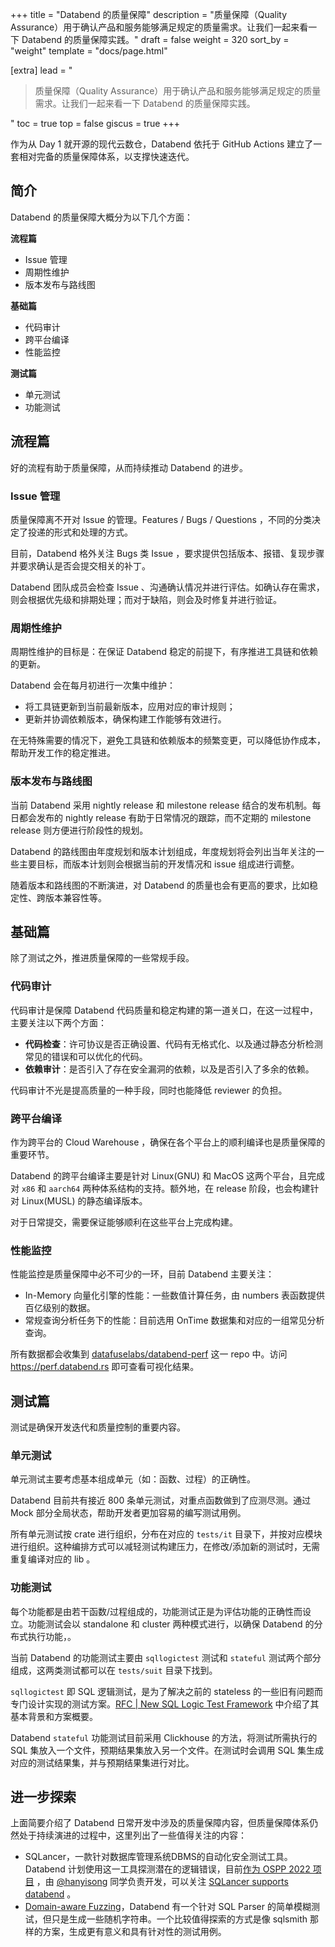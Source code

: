 +++
title = "Databend 的质量保障"
description = "质量保障（Quality Assurance）用于确认产品和服务能够满足规定的质量需求。让我们一起来看一下 Databend 的质量保障实践。"
draft = false
weight = 320
sort_by = "weight"
template = "docs/page.html"

[extra]
lead = "<blockquote>质量保障（Quality Assurance）用于确认产品和服务能够满足规定的质量需求。让我们一起来看一下 Databend 的质量保障实践。</blockquote>"
toc = true
top = false
giscus = true
+++

作为从 Day 1 就开源的现代云数仓，Databend 依托于 GitHub Actions 建立了一套相对完备的质量保障体系，以支撑快速迭代。

## 简介

Databend 的质量保障大概分为以下几个方面：

**流程篇**

- Issue 管理
- 周期性维护
- 版本发布与路线图

**基础篇**

- 代码审计
- 跨平台编译
- 性能监控

**测试篇**

- 单元测试
- 功能测试

## 流程篇

好的流程有助于质量保障，从而持续推动 Databend 的进步。

### Issue 管理

质量保障离不开对 Issue 的管理。Features / Bugs / Questions ，不同的分类决定了投递的形式和处理的方式。

目前，Databend 格外关注 Bugs 类 Issue ，要求提供包括版本、报错、复现步骤并要求确认是否会提交相关的补丁。

Databend 团队成员会检查 Issue 、沟通确认情况并进行评估。如确认存在需求，则会根据优先级和排期处理；而对于缺陷，则会及时修复并进行验证。

### 周期性维护

周期性维护的目标是：在保证 Databend 稳定的前提下，有序推进工具链和依赖的更新。

Databend 会在每月初进行一次集中维护：

- 将工具链更新到当前最新版本，应用对应的审计规则；
- 更新并协调依赖版本，确保构建工作能够有效进行。

在无特殊需要的情况下，避免工具链和依赖版本的频繁变更，可以降低协作成本，帮助开发工作的稳定推进。

### 版本发布与路线图

当前 Databend 采用 nightly release 和 milestone release 结合的发布机制。每日都会发布的 nightly release 有助于日常情况的跟踪，而不定期的 milestone release 则方便进行阶段性的规划。

Databend 的路线图由年度规划和版本计划组成，年度规划将会列出当年关注的一些主要目标，而版本计划则会根据当前的开发情况和 issue 组成进行调整。

随着版本和路线图的不断演进，对 Databend 的质量也会有更高的要求，比如稳定性、跨版本兼容性等。

## 基础篇

除了测试之外，推进质量保障的一些常规手段。

### 代码审计

代码审计是保障 Databend 代码质量和稳定构建的第一道关口，在这一过程中，主要关注以下两个方面：

- **代码检查**：许可协议是否正确设置、代码有无格式化、以及通过静态分析检测常见的错误和可以优化的代码。
- **依赖审计**：是否引入了存在安全漏洞的依赖，以及是否引入了多余的依赖。

代码审计不光是提高质量的一种手段，同时也能降低 reviewer 的负担。

### 跨平台编译

作为跨平台的 Cloud Warehouse ，确保在各个平台上的顺利编译也是质量保障的重要环节。

Databend 的跨平台编译主要是针对 Linux(GNU) 和 MacOS 这两个平台，且完成对 `x86` 和 `aarch64` 两种体系结构的支持。额外地，在 release 阶段，也会构建针对 Linux(MUSL) 的静态编译版本。

对于日常提交，需要保证能够顺利在这些平台上完成构建。

### 性能监控

性能监控是质量保障中必不可少的一环，目前 Databend 主要关注：

- In-Memory 向量化引擎的性能：一些数值计算任务，由 numbers 表函数提供百亿级别的数据。
- 常规查询分析任务下的性能：目前选用 OnTime 数据集和对应的一组常见分析查询。

所有数据都会收集到 [datafuselabs/databend-perf](https://github.com/datafuselabs/databend-perf) 这一 repo 中。访问 <https://perf.databend.rs> 即可查看可视化结果。

## 测试篇

测试是确保开发迭代和质量控制的重要内容。

### 单元测试

单元测试主要考虑基本组成单元（如：函数、过程）的正确性。

Databend 目前共有接近 800 条单元测试，对重点函数做到了应测尽测。通过 Mock 部分全局状态，帮助开发者更加容易的编写测试用例。

所有单元测试按 crate 进行组织，分布在对应的 `tests/it` 目录下，并按对应模块进行组织。这种编排方式可以减轻测试构建压力，在修改/添加新的测试时，无需重复编译对应的 lib 。

### 功能测试

每个功能都是由若干函数/过程组成的，功能测试正是为评估功能的正确性而设立。功能测试会以 standalone 和 cluster 两种模式进行，以确保 Databend 的分布式执行功能，。

当前 Databend 的功能测试主要由 `sqllogictest` 测试和 `stateful` 测试两个部分组成，这两类测试都可以在 `tests/suit` 目录下找到。

`sqllogictest` 即 SQL 逻辑测试，是为了解决之前的 stateless 的一些旧有问题而专门设计实现的测试方案。[RFC | New SQL Logic Test Framework](https://databend.rs/doc/contributing/rfcs/new_sql_logic_test_framework) 中介绍了其基本背景和方案概要。

Databend `stateful` 功能测试目前采用 Clickhouse 的方法，将测试所需执行的 SQL 集放入一个文件，预期结果集放入另一个文件。在测试时会调用 SQL 集生成对应的测试结果集，并与预期结果集进行对比。

## 进一步探索

上面简要介绍了 Databend 日常开发中涉及的质量保障内容，但质量保障体系仍然处于持续演进的过程中，这里列出了一些值得关注的内容：

- SQLancer，一款针对数据库管理系统DBMS的自动化安全测试工具。Databend 计划使用这一工具探测潜在的逻辑错误，目前[作为 OSPP 2022 项目](https://summer-ospp.ac.cn/#/org/prodetail/226460211) ，由 [@hanyisong](https://github.com/hanyisong) 同学负责开发，可以关注 [SQLancer supports databend](https://github.com/datafuse-extras/sqlancer/pull/1) 。
- [Domain-aware Fuzzing](https://github.com/datafuselabs/databend/issues/1549)，Databend 有一个针对 SQL Parser 的简单模糊测试，但只是生成一些随机字符串。一个比较值得探索的方式是像 sqlsmith 那样的方案，生成更有意义和具有针对性的测试用例。
